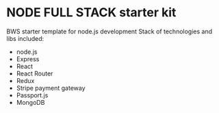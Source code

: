 # NODE FULL STACK starter kit

BWS starter template for node.js development
Stack of technologies and libs included:
- node.js
- Express
- React
- React Router
- Redux
- Stripe payment gateway
- Passport.js
- MongoDB
